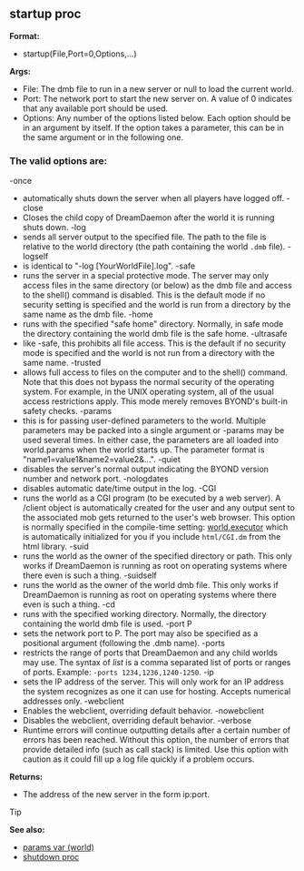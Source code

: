 ## startup proc


**Format:**
+   startup(File,Port=0,Options,...)

**Args:**
+   File: The dmb file to run in a new server or null to load the
    current world.
+   Port: The network port to start the new server on. A value of 0
    indicates that any available port should be used.
+   Options: Any number of the options listed below. Each option should
    be in an argument by itself. If the option takes a parameter, this
    can be in the same argument or in the following one.
### The valid options are:
-once
+   automatically shuts down the server when all players have logged
    off.
-close
+   Closes the child copy of DreamDaemon after the world it is running
    shuts down.
-log <logfile>
+   sends all server output to the specified file. The path to the file
    is relative to the world directory (the path containing the world
    `.dmb` file).
-logself
+   is identical to "-log [YourWorldFile].log".
-safe
+   runs the server in a special protective mode. The server may only
    access files in the same directory (or below) as the dmb file and
    access to the shell() command is disabled. This is the default mode
    if no security setting is specified and the world is run from a
    directory by the same name as the dmb file.
-home <path>
+   runs with the specified "safe home" directory. Normally, in safe
    mode the directory containing the world dmb file is the safe home.
-ultrasafe
+   like -safe, this prohibits all file access. This is the default if
    no security mode is specified and the world is not run from a
    directory with the same name.
-trusted
+   allows full access to files on the computer and to the shell()
    command. Note that this does not bypass the normal security of the
    operating system. For example, in the UNIX operating system, all of
    the usual access restrictions apply. This mode merely removes
    BYOND\'s built-in safety checks.
-params <paramtext>
+   this is for passing user-defined parameters to the world. Multiple
    parameters may be packed into a single argument or -params may be
    used several times. In either case, the parameters are all loaded
    into world.params when the world starts up. The parameter format is
    "name1=value1&name2=value2&...".
-quiet
+   disables the server\'s normal output indicating the BYOND version
    number and network port.
-nologdates
+   disables automatic date/time output in the log.
-CGI
+   runs the world as a CGI program (to be executed by a web server). A
    /client object is automatically created for the user and any output
    sent to the associated mob gets returned to the user\'s web browser.
    This option is normally specified in the compile-time setting:
    [world.executor](/ref/world/var/executor.md)  which is automatically
    initialized for you if you include `html/CGI.dm` from the html
    library.
-suid <path>
+   runs the world as the owner of the specified directory or path. This
    only works if DreamDaemon is running as root on operating systems
    where there even is such a thing.
-suidself
+   runs the world as the owner of the world dmb file. This only works
    if DreamDaemon is running as root on operating systems where there
    even is such a thing.
-cd <path>
+   runs with the specified working directory. Normally, the directory
    containing the world dmb file is used.
-port P
+   sets the network port to P. The port may also be specified as a
    positional argument (following the .dmb name).
-ports <list>
+   restricts the range of ports that DreamDaemon and any child worlds
    may use. The syntax of *list* is a comma separated list of ports or
    ranges of ports. Example: `-ports 1234,1236,1240-1250`.
-ip <address>
+   sets the IP address of the server. This will only work for an IP
    address the system recognizes as one it can use for hosting. Accepts
    numerical addresses only.
-webclient
+   Enables the webclient, overriding default behavior.
-nowebclient
+   Disables the webclient, overriding default behavior.
-verbose
+   Runtime errors will continue outputting details after a certain
    number of errors has been reached. Without this option, the number
    of errors that provide detailed info (such as call stack) is
    limited. Use this option with caution as it could fill up a log file
    quickly if a problem occurs.

**Returns:**
+   The address of the new server in the form ip:port.

> [!TIP] 
> **See also:**
> +   [params var (world)](/ref/world/var/params.md) 
> +   [shutdown proc](/ref/proc/shutdown.md) 